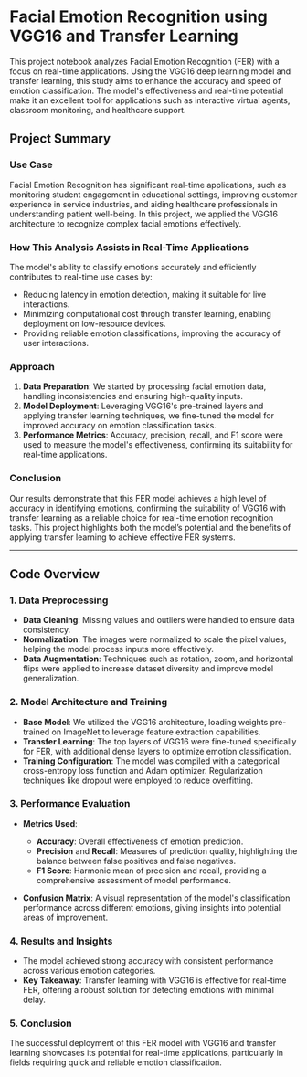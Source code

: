 

# Facial Emotion Recognition using VGG16 and Transfer Learning

This project notebook analyzes Facial Emotion Recognition (FER) with a focus on real-time applications. Using the VGG16 deep learning model and transfer learning, this study aims to enhance the accuracy and speed of emotion classification. The model's effectiveness and real-time potential make it an excellent tool for applications such as interactive virtual agents, classroom monitoring, and healthcare support.

## Project Summary

### Use Case
Facial Emotion Recognition has significant real-time applications, such as monitoring student engagement in educational settings, improving customer experience in service industries, and aiding healthcare professionals in understanding patient well-being. In this project, we applied the VGG16 architecture to recognize complex facial emotions effectively.

### How This Analysis Assists in Real-Time Applications
The model's ability to classify emotions accurately and efficiently contributes to real-time use cases by:
- Reducing latency in emotion detection, making it suitable for live interactions.
- Minimizing computational cost through transfer learning, enabling deployment on low-resource devices.
- Providing reliable emotion classifications, improving the accuracy of user interactions.

### Approach
1. **Data Preparation**: We started by processing facial emotion data, handling inconsistencies and ensuring high-quality inputs.
2. **Model Deployment**: Leveraging VGG16's pre-trained layers and applying transfer learning techniques, we fine-tuned the model for improved accuracy on emotion classification tasks.
3. **Performance Metrics**: Accuracy, precision, recall, and F1 score were used to measure the model's effectiveness, confirming its suitability for real-time applications.

### Conclusion
Our results demonstrate that this FER model achieves a high level of accuracy in identifying emotions, confirming the suitability of VGG16 with transfer learning as a reliable choice for real-time emotion recognition tasks. This project highlights both the model’s potential and the benefits of applying transfer learning to achieve effective FER systems.

---

## Code Overview

### 1. Data Preprocessing
- **Data Cleaning**: Missing values and outliers were handled to ensure data consistency.
- **Normalization**: The images were normalized to scale the pixel values, helping the model process inputs more effectively.
- **Data Augmentation**: Techniques such as rotation, zoom, and horizontal flips were applied to increase dataset diversity and improve model generalization.

### 2. Model Architecture and Training
- **Base Model**: We utilized the VGG16 architecture, loading weights pre-trained on ImageNet to leverage feature extraction capabilities.
- **Transfer Learning**: The top layers of VGG16 were fine-tuned specifically for FER, with additional dense layers to optimize emotion classification.
- **Training Configuration**: The model was compiled with a categorical cross-entropy loss function and Adam optimizer. Regularization techniques like dropout were employed to reduce overfitting.

### 3. Performance Evaluation
- **Metrics Used**:
  - **Accuracy**: Overall effectiveness of emotion prediction.
  - **Precision** and **Recall**: Measures of prediction quality, highlighting the balance between false positives and false negatives.
  - **F1 Score**: Harmonic mean of precision and recall, providing a comprehensive assessment of model performance.

- **Confusion Matrix**: A visual representation of the model's classification performance across different emotions, giving insights into potential areas of improvement.

### 4. Results and Insights
- The model achieved strong accuracy with consistent performance across various emotion categories.
- **Key Takeaway**: Transfer learning with VGG16 is effective for real-time FER, offering a robust solution for detecting emotions with minimal delay.

### 5. Conclusion
The successful deployment of this FER model with VGG16 and transfer learning showcases its potential for real-time applications, particularly in fields requiring quick and reliable emotion classification.

